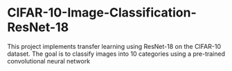# CIFAR-10-Image-Classification-ResNet-18
This project implements transfer learning using ResNet-18 on the CIFAR-10 dataset. The goal is to classify images into 10 categories using a pre-trained convolutional neural network
